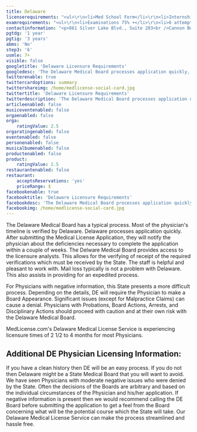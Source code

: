 ```yaml
---
title: Delaware
licenserequirements: "<ul>\r\n<li>Med School Form</li>\r\n<li>Internship/Residency/Fellowship Forms</li>\r\n<li>Current Employment</li>\r\n<li>Current Privileges</li>\r\n<li>All State Licenses (past/present)</li>\r\n<li>All National Examination Scores (USMLE/FLEX/NBME)</li>\r\n<li>ECFMG Certification</li>\r\n<li>NPDB-HIPDB Report</li>\r\n<li>Physician References</li>\r\n</ul>"
examrequirements: "<ul>\r\n<li>Examinations 75% +</li>\r\n<li>6 attempt limit- USMLE Step 3</li>\r\n<li>7+ year limit- USMLE</li>\r\n<li>1 year PGY for USA Grads</li>\r\n<li>3 years PGY for Non-USA Grads</li>\r\n<li>State Exam Accepted if Pre-1975</li>\r\n<li>No SPEX Exam Requirement</li>\r\n</ul>"
contactinformation: "<p>861 Silver Lake Blvd., Suite 203<br />Cannon Building<br />Dover, DE 19904<br />(302) 744-4500<br />Fax:(302) 739-2711</p>\r\n<p><a href=\"http://www.dpr.delaware.gov/\">www.dpr.delaware.gov</a></p>"
pgtdg: '1 year'
pgtig: '3 years'
abms: 'No'
step3: '6'
usmle: 7+
visible: false
googletitle: 'Delaware Licensure Requirements'
googledesc: 'The Delaware Medical Board processes application quickly, averaging between 2 1/2 and 4 months. Within a few weeks of submitting, they will notify the physician about the deficiencies necessary to complete the application. Our Medical License Service can make the process streamlined and hassle free.'
twitterenable: true
twittercardoptions: summary
twittershareimg: /home/medlicense-social-card.jpg
twittertitle: 'Delaware Licensure Requirements'
twitterdescription: 'The Delaware Medical Board processes application quickly, averaging between 2 1/2 and 4 months. Within a few weeks of submitting, they will notify the physician about the deficiencies necessary to complete the application. Our Medical License Service can make the process streamlined and hassle free.'
articleenabled: false
musiceventenabled: false
orgaenabled: false
orga:
    ratingValue: 2.5
orgaratingenabled: false
eventenabled: false
personenabled: false
musicalbumenabled: false
productenabled: false
product:
    ratingValue: 2.5
restaurantenabled: false
restaurant:
    acceptsReservations: 'yes'
    priceRange: $
facebookenable: true
facebooktitle: 'Delaware Licensure Requirements'
facebookdesc: 'The Delaware Medical Board processes application quickly, averaging between 2 1/2 and 4 months. Within a few weeks of submitting, they will notify the physician about the deficiencies necessary to complete the application. Our Medical License Service can make the process streamlined and hassle free.'
facebookimg: /home/medlicense-social-card.jpg
---
```


<p>The Delaware Medical Board has a typical process. Most of the physician's timeline is verified by Delaware. Delaware processes application quickly. After submitting the Medical License Application, they will notify the physician about the deficiencies necessary to complete the application within a couple of weeks. The Delware Medical Board provides access to the licensure analysts. This allows for the verifying of receipt of the required verifications which must be received by the State. The staff is helpful and pleasant to work with. Mail loss typically is not a problem with Delaware. This also assists in providing for an expedited process.</p>
<p>For Physicians with negative information, this State presents a more difficult process. Depending on the details, DE will require the Physician to make a Board Appearance. Significant issues (except for Malpractice Claims) can cause a denial. Physicians with Probations, Board Actions, Arrests, and Disciplinary Actions should proceed with caution and at their own risk with the Delaware Medical Board.</p>
<p>MedLicense.com's Delaware Medical License Service is experiencing licensure times of 2 1/2 to 4 months for most Physicians.</p>
<h2 id="mcetoc_1cdq780te1">Additional DE Physician Licensing Information:</h2>
<p>If you have a clean history then DE will be an easy process. If you do not then Delaware might be a State Medical Board that you will want to avoid. We have seen Physicians with moderate negative issues who were denied by the State. Often the decisions of the Boards are arbitrary and based on the individual circumstances of the Physician and his/her application. If negative information is present then we would recommend calling the DE Board before submitting the application to get a feel from the Board concerning what will be the potential course which the State will take. Our Delaware Medical License Service can make the process streamlined and hassle free.</p>